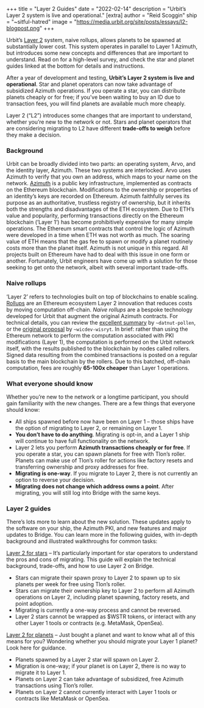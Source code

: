 +++
title = "Layer 2 Guides"
date = "2022-02-14"
description = "Urbit’s Layer 2 system is live and operational."
[extra]
author = "Reid Scoggin"
ship = "~sitful-hatred"
image = "https://media.urbit.org/site/posts/essays/l2-blogpost.png"
+++

Urbit’s [Layer 2](https://urbit.org/docs/azimuth/l2/layer2) system, naive rollups, allows planets to be spawned at substantially lower cost. This system operates in parallel to Layer 1 Azimuth, but introduces some new concepts and differences that are important to understand. Read on for a high-level survey, and check the star and planet guides linked at the bottom for details and instructions.

After a year of development and testing, **Urbit’s Layer 2 system is live and operational**. Star and planet operators can now take advantage of subsidized Azimuth operations. If you operate a star, you can distribute planets cheaply or for free; if you’ve been waiting to buy an ID due to transaction fees, you will find planets are available much more cheaply.

Layer 2 (“L2”) introduces some changes that are important to understand, whether you’re new to the network or not. Stars and planet operators that are considering migrating to L2 have different **trade-offs to weigh** before they make a decision.

### Background

Urbit can be broadly divided into two parts: an operating system, Arvo, and the identity layer, Azimuth. These two systems are interlocked. Arvo uses Azimuth to verify that you own an address, which maps to your name on the network. [Azimuth](/reference/glossary/azimuth) is a public key infrastructure, implemented as contracts on the Ethereum blockchain. Modifications to the ownership or properties of an identity’s keys are recorded on Ethereum. Azimuth faithfully serves its purpose as an authoritative, trustless registry of ownership, but it inherits both the strengths and disadvantages of the ETH ecosystem.
Due to ETH’s value and popularity, performing transactions directly on the Ethereum blockchain (‘Layer 1’) has become prohibitively expensive for many simple operations. The Ethereum smart contracts that control the logic of Azimuth were developed in a time when ETH was not worth as much. The soaring value of ETH means that the gas fee to spawn or modify a planet routinely costs more than the planet itself. Azimuth is not unique in this regard. All projects built on Ethereum have had to deal with this issue in one form or another. Fortunately, Urbit engineers have come up with a solution for those seeking to get onto the network, albeit with several important trade-offs.

### Naive rollups

‘Layer 2’ refers to technologies built on top of blockchains to enable scaling. [Rollups](https://vitalik.ca/general/2021/01/05/rollup.html) are an Ethereum ecosystem Layer 2 innovation that reduces costs by moving computation off-chain. _Naive rollups_ are a bespoke technology developed for Urbit that augment the original Azimuth contracts. For technical details, you can review the [excellent summary](https://urbit.org/blog/rollups) by `~datnut-pollen`, or the [original proposal](https://groups.google.com/a/urbit.org/g/dev/c/p6rP_WsxLS0) by `~wicdev-wisryt`. In brief: rather than using the Ethereum network to perform the computation associated with PKI modifications (Layer 1), the computation is performed on the Urbit network itself, with the results published to the blockchain by nodes called rollers. Signed data resulting from the combined transactions is posted on a regular basis to the main blockchain by the rollers. Due to this batched, off-chain computation, fees are roughly **65-100x cheaper** than Layer 1 operations.

### What everyone should know

Whether you’re new to the network or a longtime participant, you should gain familiarity with the new changes. There are a few things that everyone should know:

- All ships spawned before now have been on Layer 1 – those ships have the option of migrating to Layer 2, or remaining on Layer 1.
- **You don’t have to do anything**. Migrating is opt-in, and a Layer 1 ship will continue to have full functionality on the network.
- Layer 2 lets you perform **Azimuth transactions cheaply or for free**. If you operate a star, you can spawn planets for free with Tlon’s roller. Planets can make use of Tlon’s roller for actions like factory resets and transferring ownership and proxy addresses for free.
- **Migrating is one-way**. If you migrate to Layer 2, there is not currently an option to reverse your decision.
- **Migrating does not change which address owns a point**. After migrating, you will still log into Bridge with the same keys.

### Layer 2 guides

There’s lots more to learn about the new solution. These updates apply to the software on your ship, the Azimuth PKI, and new features and major updates to Bridge. You can learn more in the following guides, with in-depth background and illustrated walkthroughs for common tasks:

[Layer 2 for stars](https://operators.urbit.org/guides/layer-2-for-stars) – It’s particularly important for star operators to understand the pros and cons of migrating. This guide will explain the technical background, trade-offs, and how to use Layer 2 on Bridge.

- Stars can migrate their spawn proxy to Layer 2 to spawn up to six planets per week for free using Tlon’s roller.
- Stars can migrate their ownership key to Layer 2 to perform all Azimuth operations on Layer 2, including planet spawning, factory resets, and point adoption.
- Migrating is currently a one-way process and cannot be reversed.
- Layer 2 stars cannot be wrapped as $WSTR tokens, or interact with any other Layer 1 tools or contracts (e.g. MetaMask, OpenSea).

[Layer 2 for planets](https://urbit.org/getting-started/layer-2-for-planets) – Just bought a planet and want to know what all of this means for you? Wondering whether you should migrate your Layer 1 planet? Look here for guidance.

- Planets spawned by a Layer 2 star will spawn on Layer 2.
- Migration is one-way; if your planet is on Layer 2, there is no way to migrate it to Layer 1.
- Planets on Layer 2 can take advantage of subsidized, free Azimuth transactions using Tlon’s roller.
- Planets on Layer 2 cannot currently interact with Layer 1 tools or contracts like MetaMask or OpenSea.
